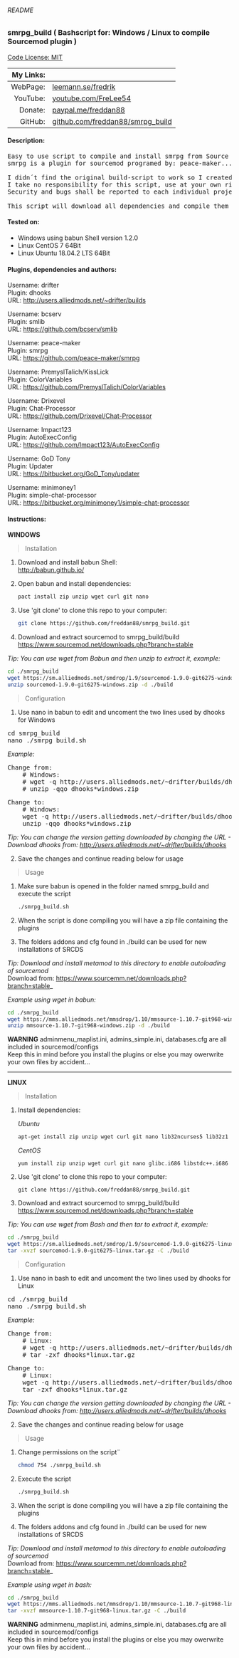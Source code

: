###### README

### smrpg_build ( Bashscript for: Windows / Linux to compile Sourcemod plugin )

[Code License: MIT](https://choosealicense.com/licenses/mit/)

| My Links: ||
| --------: | --------------------------------------------------
| WebPage:  | [leemann.se/fredrik](http://www.leemann.se/fredrik)
| YouTube:  | [youtube.com/FreLee54](https://www.youtube.com/user/FreLee54)
| Donate:   | [paypal.me/freddan88](https://www.paypal.me/freddan88)
| GitHub:   | [github.com/freddan88/smrpg_build](https://github.com/freddan88/smrpg_build)

#### Description:

<pre>
Easy to use script to compile and install smrpg from Source
smrpg is a plugin for sourcemod programed by: peace-maker...

I didn´t find the original build-script to work so I created my own
I take no responsibility for this script, use at your own risk
Security and bugs shall be reported to each individual project

This script will download all dependencies and compile them with the plugin
</pre>

#### Tested on:

- Windows using babun Shell version 1.2.0
- Linux CentOS 7 64Bit
- Linux Ubuntu 18.04.2 LTS 64Bit

#### Plugins, dependencies and authors:

Username: drifter<br/>
Plugin: dhooks<br/>
URL: http://users.alliedmods.net/~drifter/builds<br/>

Username: bcserv<br/>
Plugin: smlib<br/>
URL: https://github.com/bcserv/smlib<br/>

Username: peace-maker<br/>
Plugin: smrpg<br/>
URL: https://github.com/peace-maker/smrpg<br/>

Username: PremyslTalich/KissLick<br/>
Plugin: ColorVariables<br/>
URL: https://github.com/PremyslTalich/ColorVariables<br/>

Username: Drixevel<br/>
Plugin: Chat-Processor<br/>
URL: https://github.com/Drixevel/Chat-Processor<br/>

Username: Impact123<br/>
Plugin: AutoExecConfig<br/>
URL: https://github.com/Impact123/AutoExecConfig<br/>

Username: GoD Tony<br/>
Plugin: Updater<br/>
URL: https://bitbucket.org/GoD_Tony/updater<br/>

Username: minimoney1<br/>
Plugin: simple-chat-processor<br/>
URL: https://bitbucket.org/minimoney1/simple-chat-processor<br/>

#### Instructions:

__WINDOWS__

> Installation

1. Download and install babun Shell:<br/>
http://babun.github.io/

2. Open babun and install dependencies:
    ```Bash
    pact install zip unzip wget curl git nano
    ```

3. Use 'git clone' to clone this repo to your computer:
    ```Bash
    git clone https://github.com/freddan88/smrpg_build.git
    ```

4. Download and extract sourcemod to smrpg_build/build<br/>
https://www.sourcemod.net/downloads.php?branch=stable

_Tip: You can use wget from Babun and then unzip to extract it, example:_

```Bash
cd ./smrpg_build
wget https://sm.alliedmods.net/smdrop/1.9/sourcemod-1.9.0-git6275-windows.zip
unzip sourcemod-1.9.0-git6275-windows.zip -d ./build
```

> Configuration

1. Use nano in babun to edit and uncoment the two lines used by dhooks for Windows

<pre>
cd smrpg_build
nano ./smrpg_build.sh
</pre>

_Example:_

<pre>
Change from:
    # Windows:
    # wget -q http://users.alliedmods.net/~drifter/builds/dhooks/2.2/dhooks-2.2.0-hg126-windows.zip
    # unzip -qqo dhooks*windows.zip
</pre>

<pre>
Change to:
    # Windows:
    wget -q http://users.alliedmods.net/~drifter/builds/dhooks/2.2/dhooks-2.2.0-hg126-windows.zip
    unzip -qqo dhooks*windows.zip
</pre>

_Tip: You can change the version getting downloaded by changing the URL - Download dhooks from: http://users.alliedmods.net/~drifter/builds/dhooks_

2. Save the changes and continue reading below for usage

> Usage

1. Make sure babun is opened in the folder named smrpg_build and execute the script
    ```Bash
    ./smrpg_build.sh
    ```

2. When the script is done compiling you will have a zip file containing the plugins

3. The folders addons and cfg found in ./build can be used for new installations of SRCDS

_Tip: Download and install metamod to this directory to enable autoloading of sourcemod_<br/>
Download from: https://www.sourcemm.net/downloads.php?branch=stable_

_Example using wget in babun:_

```Bash
cd ./smrpg_build
wget https://mms.alliedmods.net/mmsdrop/1.10/mmsource-1.10.7-git968-windows.zip
unzip mmsource-1.10.7-git968-windows.zip -d ./build
```

__WARNING__
adminmenu_maplist.ini, admins_simple.ini, databases.cfg are all included in sourcemod/configs<br/>
Keep this in mind before you install the plugins or else you may owerwrite your own files by accident...

---

__LINUX__

> Installation

1. Install dependencies:

    _Ubuntu_
    ```Bash
    apt-get install zip unzip wget curl git nano lib32ncurses5 lib32z1 lib32stdc++6
    ```
    _CentOS_
    ```
    yum install zip unzip wget curl git nano glibc.i686 libstdc++.i686
    ```

2. Use 'git clone' to clone this repo to your computer:
    ```
    git clone https://github.com/freddan88/smrpg_build.git
    ```

3. Download and extract sourcemod to smrpg_build/build<br/>
https://www.sourcemod.net/downloads.php?branch=stable

_Tip: You can use wget from Bash and then tar to extract it, example:_

```Bash
cd ./smrpg_build
wget https://sm.alliedmods.net/smdrop/1.9/sourcemod-1.9.0-git6275-linux.tar.gz
tar -xvzf sourcemod-1.9.0-git6275-linux.tar.gz -C ./build
```

> Configuration

1. Use nano in bash to edit and uncoment the two lines used by dhooks for Linux

<pre>
cd ./smrpg_build
nano ./smrpg_build.sh
</pre>

_Example:_

<pre>
Change from:
    # Linux:
    # wget -q http://users.alliedmods.net/~drifter/builds/dhooks/2.2/dhooks-2.2.0-hg126-linux.tar.gz
    # tar -zxf dhooks*linux.tar.gz
</pre>

<pre>
Change to:
    # Linux:
    wget -q http://users.alliedmods.net/~drifter/builds/dhooks/2.2/dhooks-2.2.0-hg126-linux.tar.gz
    tar -zxf dhooks*linux.tar.gz
</pre>

_Tip: You can change the version getting downloaded by changing the URL - Download dhooks from: http://users.alliedmods.net/~drifter/builds/dhooks_

2. Save the changes and continue reading below for usage

> Usage

1. Change permissions on the script¨
    ```Bash
    chmod 754 ./smrpg_build.sh
    ```

2. Execute the script
    ```Bash
    ./smrpg_build.sh
    ```

3. When the script is done compiling you will have a zip file containing the plugins

4. The folders addons and cfg found in ./build can be used for new installations of SRCDS

_Tip: Download and install metamod to this directory to enable autoloading of sourcemod_<br/>
Download from: https://www.sourcemm.net/downloads.php?branch=stable_

_Example using wget in bash:_

```Bash
cd ./smrpg_build
wget https://mms.alliedmods.net/mmsdrop/1.10/mmsource-1.10.7-git968-linux.tar.gz
tar -xvzf mmsource-1.10.7-git968-linux.tar.gz -C ./build
```

__WARNING__
adminmenu_maplist.ini, admins_simple.ini, databases.cfg are all included in sourcemod/configs<br/>
Keep this in mind before you install the plugins or else you may owerwrite your own files by accident...
